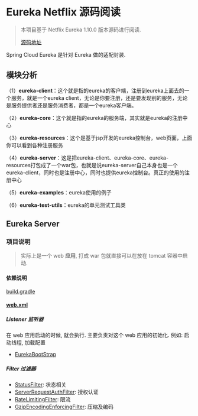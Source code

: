 # Eureka Netflix 源码阅读

> 本项目基于 Netflix Eureka 1.10.0 版本源码进行阅读.
>
> [源码地址](https://github.com/Netflix/eureka/tree/v1.10.10)

Spring Cloud Eureka 是针对 Eureka 做的适配封装.

## 模块分析

（1）**eureka-client**：这个就是指的eureka的客户端，注册到eureka上面去的一个服务，就是一个eureka client，无论是你要注册，还是要发现别的服务，无论是服务提供者还是服务消费者，都是一个eureka客户端。

（2）**eureka-core**：这个就是指的eureka的服务端，其实就是eureka的注册中心

（3）**eureka-resources**：这个是基于jsp开发的eureka控制台，web页面，上面你可以看到各种注册服务

（4）**eureka-server**：这是把eureka-client、eureka-core、eureka-resources打包成了一个war包，也就是说eureka-server自己本身也是一个eureka-client，同时也是注册中心，同时也提供eureka控制台。真正的使用的注册中心

（5）**eureka-examples**：eureka使用的例子

（6）**eureka-test-utils**：eureka的单元测试工具类

## Eureka Server

### 项目说明

> 实际上是一个 web **应用**, 打成 war 包就直接可以在放在 tomcat 容器中启动.

#### 依赖说明

[build.gradle](./eureka-server/build.gradle)

#### [web.xml](./eureka-server/src/main/webapp/WEB-INF/web.xml)

##### Listener 监听器

在 web 应用启动的时候, 就会执行. 主要负责对这个 web 应用的初始化. 例如: 启动线程, 加载配置

- [EurekaBootStrap](./eureka-core/src/main/java/com/netflix/eureka/EurekaBootStrap.java)

##### Filter 过滤器

- [StatusFilter](./eureka-core/src/main/java/com/netflix/eureka/StatusFilter.java): 状态相关
- [ServerRequestAuthFilter](./eureka-core/src/main/java/com/netflix/eureka/ServerRequestAuthFilter.java): 授权认证
- [RateLimitingFilter](./eureka-core/src/main/java/com/netflix/eureka/RateLimitingFilter.java): 限流
- [GzipEncodingEnforcingFilter](./eureka-core/src/main/java/com/netflix/eureka/GzipEncodingEnforcingFilter.java): 压缩及编码
